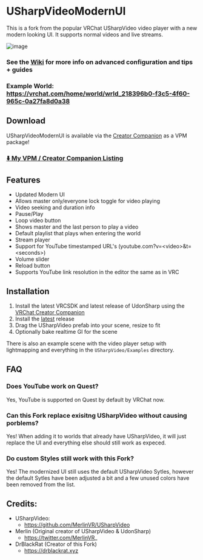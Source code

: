 # USharpVideoModernUI
This is a fork from the popular VRChat USharpVideo video player with a new modern looking UI. It supports normal videos and live streams.

![image](https://github.com/DrBlackRat/USharpVideoModernUI/assets/46327609/8e0d9b69-fec2-441e-9fe4-c43ef9958826)


### See the [Wiki](https://github.com/MerlinVR/USharpVideo/wiki) for more info on advanced configuration and tips + guides
### Example World: https://vrchat.com/home/world/wrld_218396b0-f3c5-4f60-965c-0a27fa8d0a38

## Download
USharpVideoModernUI  is available via the [Creator Companion](https://vcc.docs.vrchat.com/) as a VPM package!
###  [⬇️ My VPM / Creator Companion Listing](https://drblackrat.github.io/vpm-listing/)


## Features
- Updated Modern UI
- Allows master only/everyone lock toggle for video playing
- Video seeking and duration info
- Pause/Play
- Loop video button
- Shows master and the last person to play a video
- Default playlist that plays when entering the world
- Stream player
- Support for YouTube timestamped URL's (youtube.com?v=\<video\>&t=\<seconds\>)
- Volume slider
- Reload button
- Supports YouTube link resolution in the editor the same as in VRC

## Installation
1. Install the latest VRCSDK and latest release of UdonSharp using the [VRChat Creator Companion](https://vrchat.com/home/download)
2. Install the [latest](https://github.com/MerlinVR/USharpVideo/releases/latest) release
2. Drag the USharpVideo prefab into your scene, resize to fit
3. Optionally bake realtime GI for the scene

There is also an example scene with the video player setup with lightmapping and everything in the `USharpVideo/Examples` directory.

## FAQ
### Does YouTube work on Quest?
Yes, YouTube is supported on Quest by default by VRChat now.

### Can this Fork replace exisitng USharpVideo without causing porblems?
Yes! When adding it to worlds that already have USharpVideo, it will just replace the UI and everything else should still work as expeced.

### Do custom Styles still work with this Fork?
Yes! The modernized UI still uses the default USharpVideo Sytles, however the default Sytles have been adjusted a bit and a few unused colors have been removed from the list.

## Credits:
- USharpVideo:
  - https://github.com/MerlinVR/USharpVideo
- Merlin (Original creator of USharpVideo & UdonSharp)
  - https://twitter.com/MerlinVR_
- DrBlackRat (Creator of this Fork)
  - https://drblackrat.xyz
